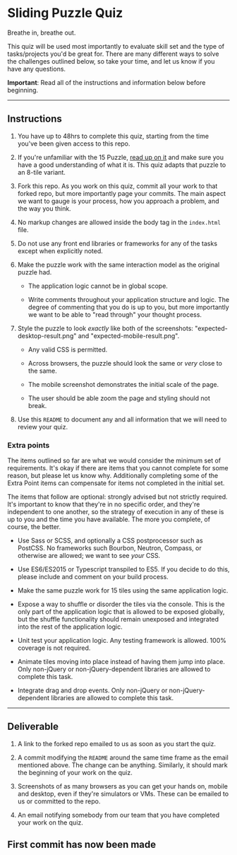 # Sliding Puzzle Quiz

Breathe in, breathe out.

This quiz will be used most importantly to evaluate skill set and the type of tasks/projects you'd be great for. There are many different ways to solve the challenges outlined below, so take your time, and let us know if you have any questions.

**Important**: Read all of the instructions and information below before beginning.

---

## Instructions

1. You have up to 48hrs to complete this quiz, starting from the time you've been given access to this repo.

1. If you're unfamiliar with the 15 Puzzle, [read up on it](https://en.wikipedia.org/wiki/15_puzzle) and make sure you have a good understanding of what it is. This quiz adapts that puzzle to an 8-tile variant.

1. Fork this repo. As you work on this quiz, commit all your work to that forked repo, but more importantly page your commits. The main aspect we want to gauge is your process, how you approach a problem, and the way you think.

1. No markup changes are allowed inside the body tag in the `index.html` file.

1. Do not use any front end libraries or frameworks for any of the tasks except when explicitly noted.

1. Make the puzzle work with the same interaction model as the original puzzle had.

   * The application logic cannot be in global scope.

   * Write comments throughout your application structure and logic. The degree of commenting that you do is up to you, but more importantly we want to be able to "read through" your thought process.

1. Style the puzzle to look *exactly* like both of the screenshots: "expected-desktop-result.png" and "expected-mobile-result.png".

   * Any valid CSS is permitted.

   * Across browsers, the puzzle should look the same or *very* close to the same.

   * The mobile screenshot demonstrates the initial scale of the page.

   * The user should be able zoom the page and styling should not break.

1. Use this `README` to document any and all information that we will need to review your quiz.

### Extra points

The items outlined so far are what we would consider the minimum set of requirements. It's okay if there are items that you cannot complete for some reason, but please let us know why. Additionally completing some of the Extra Point items can compensate for items not completed in the initial set.

The items that follow are optional: strongly advised but not strictly required. It's important to know that they're in no specific order, and they're independent to one another, so the strategy of execution in any of these is up to you and the time you have available. The more you complete, of course, the better.

* Use Sass or SCSS, and optionally a CSS postprocessor such as PostCSS. No frameworks such Bourbon, Neutron, Compass, or otherwise are allowed; we want to see *your* CSS.

* Use ES6/ES2015 or Typescript transpiled to ES5. If you decide to do this, please include and comment on your build process.

* Make the same puzzle work for 15 tiles using the same application logic.

* Expose a way to shuffle or disorder the tiles via the console. This is the only part of the application logic that is allowed to be exposed globally, but the shuffle functionality should remain unexposed and integrated into the rest of the application logic.

* Unit test your application logic. Any testing framework is allowed. 100% coverage is not required.

* Animate tiles moving into place instead of having them jump into place. Only non-jQuery or non-jQuery-dependent libraries are allowed to complete this task.

* Integrate drag and drop events. Only non-jQuery or non-jQuery-dependent libraries are allowed to complete this task.

---

## Deliverable

1. A link to the forked repo emailed to us as soon as you start the quiz.

1. A commit modifying the `README` around the same time frame as the email mentioned above. The change can be anything. Similarly, it should mark the beginning of your work on the quiz.

1. Screenshots of as many browsers as you can get your hands on, mobile and desktop, even if they're simulators or VMs. These can be emailed to us or committed to the repo.

1. An email notifying somebody from our team that you have completed your work on the quiz.

## First commit has now been made
